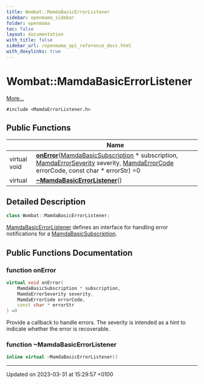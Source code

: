 ```yaml
---
title: Wombat::MamdaBasicErrorListener
sidebar: openmama_sidebar
folder: openmama
toc: false
layout: documentation
with_title: false
sidebar_url: /openmama_api_reference_docs.html
with_doxylinks: true
---
```


# Wombat::MamdaBasicErrorListener



 [More...](#detailed-description)


`#include <MamdaErrorListener.h>`

## Public Functions

|                | Name           |
| -------------- | -------------- |
| virtual void | **[onError](classWombat_1_1MamdaBasicErrorListener.html#function-onerror)**([MamdaBasicSubscription](classWombat_1_1MamdaBasicSubscription.html) * subscription, [MamdaErrorSeverity](namespaceWombat.html#enum-mamdaerrorseverity) severity, [MamdaErrorCode](namespaceWombat.html#enum-mamdaerrorcode) errorCode, const char * errorStr) =0 |
| virtual | **[~MamdaBasicErrorListener](classWombat_1_1MamdaBasicErrorListener.html#function-~mamdabasicerrorlistener)**() |

## Detailed Description

```cpp
class Wombat::MamdaBasicErrorListener;
```


[MamdaBasicErrorListener](classWombat_1_1MamdaBasicErrorListener.html) defines an interface for handling error notifications for a [MamdaBasicSubscription](classWombat_1_1MamdaBasicSubscription.html). 

## Public Functions Documentation

### function onError

```cpp
virtual void onError(
    MamdaBasicSubscription * subscription,
    MamdaErrorSeverity severity,
    MamdaErrorCode errorCode,
    const char * errorStr
) =0
```


Provide a callback to handle errors. The severity is intended as a hint to indicate whether the error is recoverable. 


### function ~MamdaBasicErrorListener

```cpp
inline virtual ~MamdaBasicErrorListener()
```


-------------------------------

Updated on 2023-03-31 at 15:29:57 +0100